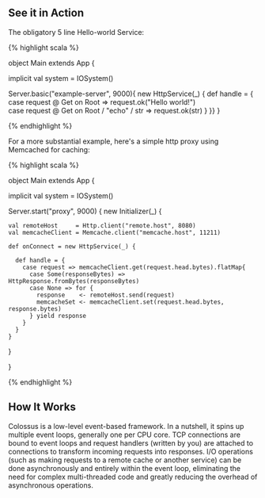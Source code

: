 <h2>See it in Action</h2>

The obligatory 5 line Hello-world Service:

{% highlight scala %}

object Main extends App {
  
  implicit val system = IOSystem()

  Server.basic("example-server", 9000){ new HttpService(_) {
    def handle = {
      case request @ Get on Root => request.ok("Hello world!")      
      case request @ Get on Root / "echo" / str => request.ok(str)
    }
  }}
}

{% endhighlight %}

For a more substantial example, here's a simple http proxy using Memcached for caching:

{% highlight scala %}

object Main extends App {

  implicit val system = IOSystem()

  Server.start("proxy", 9000) { new Initializer(_) {

    val remoteHost     = Http.client("remote.host", 8080)
    val memcacheClient = Memcache.client("memcache.host", 11211)

    def onConnect = new HttpService(_) {

      def handle = {
        case request => memcacheClient.get(request.head.bytes).flatMap{
          case Some(responseBytes) => HttpResponse.fromBytes(responseBytes)
          case None => for {
            response    <- remoteHost.send(request)
            memcacheSet <- memcacheClient.set(request.head.bytes, response.bytes)
          } yield response
        }
      }
    }
  }

}

{% endhighlight %}

<h2>How It Works</h2>

Colossus is a low-level event-based framework.  In a nutshell, it spins up
multiple event loops, generally one per CPU core.  TCP connections are bound to
event loops and request handlers (written by you) are attached to connections to
transform incoming requests into responses.  I/O operations (such as making
requests to a remote cache or another service) can be done asynchronously and
entirely within the event loop, eliminating the need for complex multi-threaded
code and greatly reducing the overhead of asynchronous operations.



